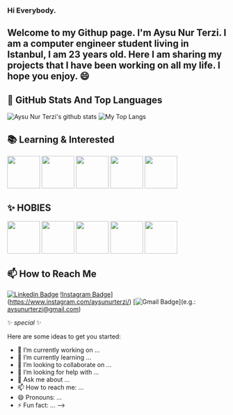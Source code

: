 ### Hi Everybody.
## Welcome to my Githup page. I'm Aysu Nur Terzi. I am a computer engineer student living in Istanbul, I am 23 years old. Here I am sharing my projects that I have been working on all my life. I hope you enjoy. 😄


## 📌 GitHub Stats And Top Languages

<p float="center">
  <img  src="https://github-readme-stats.vercel.app/api?username=aysunurterzi&show_icons=true&count_private=true&hide=contribs,issues" alt="Aysu Nur Terzi's github stats" />
  <img  src="https://github-readme-stats.vercel.app/api/top-langs/?username=aysunurterzi&layout=compact&hide=html,css" alt="My Top Langs" />
</p>

## 📚 Learning & Interested

<code><img height="75" src="https://www.flaticon.com/free-icon/java-script_1199124?term=computer+language&page=1&position=5&origin=search&related_id=1199124"></code>
<code><img height="75" src="https://www.flaticon.com/free-icon/css-3_5968242?term=css&page=1&position=3&origin=search&related_id=5968242"></code>
<code><img height="75" src="https://www.flaticon.com/free-icon/html-5_5968267?term=html&page=1&position=3&origin=search&related_id=5968267"></code>
<code><img height="75" src="https://www.flaticon.com/free-icon/c-sharp_6132221?term=c&page=1&position=2&origin=search&related_id=6132221"></code>
<code><img height="75" src="https://www.flaticon.com/free-icon/database_4248443?term=sql&page=1&position=5&origin=search&related_id=4248443"></code>


## ✨ HOBIES

<code><img height="75" src="https://www.flaticon.com/free-icon/artist_2972213?term=hobbies&page=1&position=17&origin=search&related_id=2972213"></code>
<code><img height="75" src="https://www.flaticon.com/free-icon/voleyball_4154149?term=voleyball&page=1&position=5&origin=search&related_id=4154149"></code>
<code><img height="75" src="https://www.flaticon.com/free-icon/camera_1042339?term=photography&page=1&position=9&origin=search&related_id=1042339"></code>
<code><img height="75" src="https://www.flaticon.com/free-icon/book_3145765?term=read%C4%B0ng&page=1&position=38&origin=search&related_id=3145765"></code>
<code><img height="75" src="https://www.flaticon.com/free-icon/computer_3067287?term=computer&related_id=3067287"></code>



## 📫 How to Reach Me


[![Linkedin Badge](https://img.shields.io/badge/aysunurterzi-follow%20on%20linkedin-blue?style=for-the-badge&logo=linkedin)](https://www.linkedin.com/in/aysu-nur-terzi-10a53123b/)
[!Instagram Badge](https://img.shields.io/badge/aysunurterzi-follow%20on%20instagram-black?style=for-the-badge&logo=instagram)](https://www.instagram.com/aysunurterzi/)
[![Gmail Badge](https://img.shields.io/badge/aysunurterzi@gmail.com-black?style=for-the-badge&logo=gmail)](e.g.: aysunurterzi@gmail.com)


 ✨ _special_ ✨


Here are some ideas to get you started:

- 🔭 I’m currently working on ...
- 🌱 I’m currently learning ...
- 👯 I’m looking to collaborate on ...
- 🤔 I’m looking for help with ...
- 💬 Ask me about ...
- 📫 How to reach me: ...
- 😄 Pronouns: ...
- ⚡ Fun fact: ...
-->
